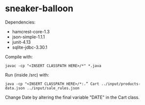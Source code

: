 # sneaker-balloon

Dependencies: 
- hamcrest-core-1.3
- json-simple-1.1.1
- junit-4.13
- sqlite-jdbc-3.30.1

Compile with:

`javac -cp "<INSERT CLASSPATH HERE>/*" *.java`

Run (inside /src) with:

`java -cp "<INSERT CLASSPATH HERE>/*:.” Cart ../input/products-data.json ../input/sale_rules.json`

Change Date by altering the final variable "DATE" in the Cart class.

